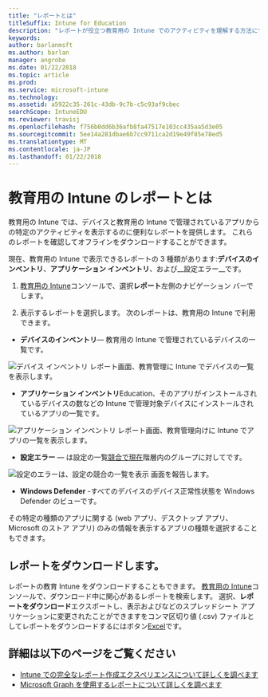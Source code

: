 ```yaml
---
title: "レポートとは"
titleSuffix: Intune for Education
description: "レポートが役立つ教育用の Intune でのアクティビティを理解する方法について説明します。"
keywords: 
author: barlanmsft
ms.author: barlan
manager: angrobe
ms.date: 01/22/2018
ms.topic: article
ms.prod: 
ms.service: microsoft-intune
ms.technology: 
ms.assetid: a5922c35-261c-43db-9c7b-c5c93af9cbec
searchScope: IntuneEDU
ms.reviewer: travisj
ms.openlocfilehash: f756b0dd6b36afb8fa47517e103cc435aa5d3e05
ms.sourcegitcommit: 5ee14a281dbae6b7cc9711ca2d19e49f85e78ed5
ms.translationtype: MT
ms.contentlocale: ja-JP
ms.lasthandoff: 01/22/2018
---
```

# <a name="what-are-reports-in-intune-for-education"></a>教育用の Intune のレポートとは

教育用の Intune では、デバイスと教育用の Intune で管理されているアプリからの特定のアクティビティを表示するのに便利なレポートを提供します。 これらのレポートを確認してオフラインをダウンロードすることができます。

現在、教育用の Intune で表示できるレポートの 3 種類があります:__デバイスのインベントリ__、__アプリケーション インベントリ__、および__設定エラー__です。

1. [教育用の Intune](https://intuneeducation.portal.azure.com)コンソールで、選択**レポート**左側のナビゲーション バーでします。

2. 表示するレポートを選択します。 次のレポートは、教育用の Intune で利用できます。

  * **デバイスのインベントリ**— 教育用の Intune で管理されているデバイスの一覧です。

  ![デバイス インベントリ レポート画面、教育管理に Intune でデバイスの一覧を表示します。](./media/reports-001-device-inventory.png)

  * **アプリケーション インベントリ**Education、そのアプリがインストールされているデバイスの数などの Intune で管理対象デバイスにインストールされているアプリの一覧です。

  ![アプリケーション インベントリ レポート画面、教育管理向けに Intune でアプリの一覧を表示します。](./media/reports-002-app-inventory.png)

  * **設定エラー** — は設定の一覧[競合で現在](settings-inheritance.md)階層内のグループに対してです。

  ![設定のエラーは、設定の競合の一覧を表示 画面を報告します。](./media/reports-003-settings-error.png)

 * **Windows Defender** -すべてのデバイスのデバイス正常性状態を Windows Defender のビューです。

  その特定の種類のアプリに関する (web アプリ、デスクトップ アプリ、Microsoft のストア アプリ) のみの情報を表示するアプリの種類を選択することもできます。

## <a name="download-reports"></a>レポートをダウンロードします。

レポートの教育 Intune をダウンロードすることもできます。 [教育用の Intune](https://intuneeducation.portal.azure.com)コンソールで、ダウンロード中に関心があるレポートを検索します。 選択、**レポートをダウンロード**エクスポートし、表示およびなどのスプレッドシート アプリケーションに変更されたことができますをコンマ区切り値 (.csv) ファイルとしてレポートをダウンロードするにはボタン[Excel](https://support.office.com/article/Import-or-export-text-txt-or-csv-files-5250ac4c-663c-47ce-937b-339e391393ba)です。

## <a name="find-out-more"></a>詳細は以下のページをご覧ください

- [Intune での完全なレポート作成エクスペリエンスについて詳しくを調べます](https://docs.microsoft.com/intune/deploy-use/understand-microsoft-intune-operations-by-using-reports)
- [Microsoft Graph を使用するレポートについて詳しくを調べます](https://developer.microsoft.com/graph/docs/overview/overview)
